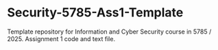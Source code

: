 # Security-5785-Ass1-Template
Template repository for Information and Cyber Security course in 5785 / 2025.  Assignment 1 code and text file.

